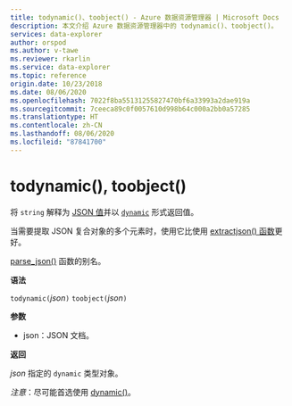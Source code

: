 ```yaml
---
title: todynamic()、toobject() - Azure 数据资源管理器 | Microsoft Docs
description: 本文介绍 Azure 数据资源管理器中的 todynamic()、toobject()。
services: data-explorer
author: orspod
ms.author: v-tawe
ms.reviewer: rkarlin
ms.service: data-explorer
ms.topic: reference
origin.date: 10/23/2018
ms.date: 08/06/2020
ms.openlocfilehash: 7022f8ba55131255827470bf6a33993a2dae919a
ms.sourcegitcommit: 7ceeca89c0f0057610d998b64c000a2bb0a57285
ms.translationtype: HT
ms.contentlocale: zh-CN
ms.lasthandoff: 08/06/2020
ms.locfileid: "87841700"
---
```

# <a name="todynamic-toobject"></a>todynamic(), toobject()

将 `string` 解释为 [JSON 值](https://json.org/)并以 [`dynamic`](./scalar-data-types/dynamic.md) 形式返回值。 

当需要提取 JSON 复合对象的多个元素时，使用它比使用 [extractjson() 函数](./extractjsonfunction.md)更好。

[parse_json()](./parsejsonfunction.md) 函数的别名。

**语法**

`todynamic(`*json*`)`
`toobject(`*json*`)`

**参数**

* json：JSON 文档。

**返回**

*json* 指定的 `dynamic` 类型对象。

*注意*：尽可能首选使用 [dynamic()](./scalar-data-types/dynamic.md)。